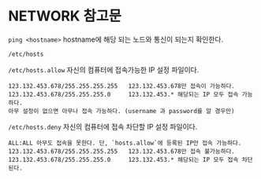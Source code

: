 # NETWORK 참고문

`ping <hostname>` hostname에 해당 되는 노드와 통신이 되는지 확인한다.

`/etc/hosts`

`/etc/hosts.allow` 자신의 컴퓨터에 접속가능한 IP 설정 파일이다.
```
123.132.453.678/255.255.255.255   123.132.453.678만 접속이 가능하다.
123.132.453.678/255.255.255.0     123.132.453.* 해당되는 IP 모두 접속 가능하다.
아무 설정이 없으면 아무나 접속 가능하다. (username 과 password를 알 경우만)
```

`/etc/hosts.deny` 자신의 컴퓨터에 접속 차단할 IP 설정 파일이다.

```
ALL:ALL 아무도 접속을 못한다. 단, `hosts.allow`에 등록된 IP만 접속 가능하다.
123.132.453.678/255.255.255.255   123.132.453.678만 접속 불가능하다.
123.132.453.678/255.255.255.0     123.132.453.* 해당되는 IP 모두 접속 차단된다.
```

